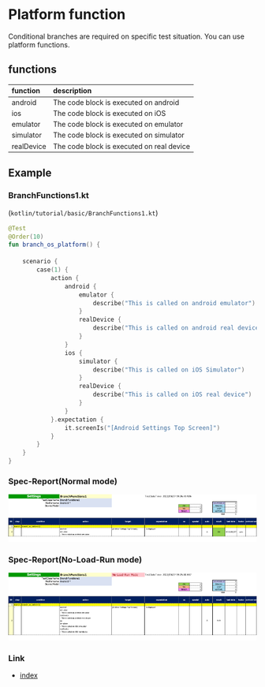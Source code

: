 # Platform function

Conditional branches are required on specific test situation. You can use platform functions.

## functions

| function   | description                               |
|:-----------|:------------------------------------------|
| android    | The code block is executed on android     |
| ios        | The code block is executed on iOS         |
| emulator   | The code block is executed on emulator    |
| simulator  | The code block is executed on simulator   |
| realDevice | The code block is executed on real device |

## Example

### BranchFunctions1.kt

(`kotlin/tutorial/basic/BranchFunctions1.kt`)

```kotlin
@Test
@Order(10)
fun branch_os_platform() {

    scenario {
        case(1) {
            action {
                android {
                    emulator {
                        describe("This is called on android emulator")
                    }
                    realDevice {
                        describe("This is called on android real device")
                    }
                }
                ios {
                    simulator {
                        describe("This is called on iOS Simulator")
                    }
                    realDevice {
                        describe("This is called on iOS real device")
                    }
                }
            }.expectation {
                it.screenIs("[Android Settings Top Screen]")
            }
        }
    }
}
```

### Spec-Report(Normal mode)

![](../../_images/branch_functions_normal.png)

### Spec-Report(No-Load-Run mode)

![](../../_images/branch_functions_no_load_run.png)

### Link

- [index](../../../index.md)

